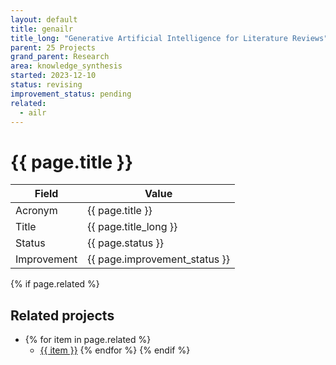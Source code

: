 ```yaml
---
layout: default
title: genailr
title_long: "Generative Artificial Intelligence for Literature Reviews"
parent: 25 Projects
grand_parent: Research
area: knowledge_synthesis
started: 2023-12-10
status: revising
improvement_status: pending
related:
  - ailr
---
```


# {{ page.title }}

Field               | Value
------------------- | ----------------------------------
Acronym             | {{ page.title }}
Title               | {{ page.title_long }}
Status              | {{ page.status }}
Improvement         | {{ page.improvement_status }}

{% if page.related %}
## Related projects 

- {% for item in page.related %}
  - <a href="{{ item }}">{{ item }}</a>
{% endfor %}
{% endif %}
